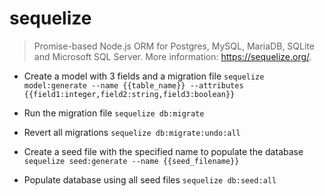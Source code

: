 # sequelize
> Promise-based Node.js ORM for Postgres, MySQL, MariaDB, SQLite and Microsoft SQL Server.
> More information: <https://sequelize.org/>.

- Create a model with 3 fields and a migration file
`sequelize model:generate --name {{table_name}} --attributes {{field1:integer,field2:string,field3:boolean}}`

- Run the migration file
`sequelize db:migrate`

- Revert all migrations
`sequelize db:migrate:undo:all`

- Create a seed file with the specified name to populate the database
`sequelize seed:generate --name {{seed_filename}}`

- Populate database using all seed files
`sequelize db:seed:all`

